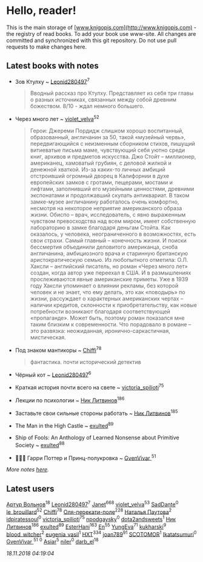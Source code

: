 # Hello, reader!
This is the main storage of [www.knigopis.com](http://www.knigopis.com) - the registry of read books.
To add your book use www-site. All changes are committed and synchronized with this git repository.
Do not use pull requests to make changes here.


## Latest books with notes
* Зов Ктулху ~ [Leonid280497](users/684/684095007-yandex)<sup>7</sup>
    > Вводный рассказ про Ктулху. Представляет из себя три главы о разных источниках, связанных между собой древним божеством. 8/10 - ждал немного большего.

* Через много лет ~ [violet_velva](users/116/116961712580551399099-google)<sup>52</sup>
    > Герои: Джереми Пордидж слишком хорошо воспитанный, образованный, англичанин за 50, такой «музейный червь», передвигающийся с неизменным сборником стихов, пишущий витиеватые письма маме, чувствующий себя уютно среди книг, архивов и предметов искусства. Джо Стойт – миллионер, американец, хамоватый грубиян, с деловой жилкой и денежной хваткой. Из-за каких-то личных амбиций отстроивший огромный дворец в Калифорнии в духе европейских замков с гротами, пещерами, мостами и лифтами, заполнивший его музейными ценностями, древними экспонатами и продолжавший скупать антиквариат. В таком замке-музее англичанину работалось очень комфортно, несмотря на некоторое неприятие американского образа жизни. Обиспо – врач, исследователь, с явно выраженным чувством превосходства над всем миром, имеет собственную лабораторию в замке благодаря деньгам Стойта. Как оказалось, у человека, неограниченного в возможностях, есть свои страхи. Самый главный – конечность жизни. И поиски бессмертия объединили деловитого американца, сноба англичанина, амбициозного врача и старинную британскую аристократическую семью. Из любопытного отметила: О.Л. Хаксли – английский писатель, но роман «Через много лет» создан, когда автор уже переехал в США. И в размышлениях прослеживаются явные американские приметы. Уже в 1939 году Хаксли упоминает о влиянии рекламы, без которой человек и не знает, что ему делать, это как «поводырь» по жизни, рассуждает о характерных американских чертах – наличии кредитов, склонности к приобретательству, как новые потребности возникают благодаря соответствующей «пропаганде». Может быть, поэтому роман показался мне таким близким к современности. Что порадовало в романе – это развязка: неожиданная, иронично-саркастичная, мистическая.

* Под знаком мантикоры ~ [Chiffi](users/105/105831994080785626680-google)<sup>78</sup>
    > фантастика. почти исторический детектив

* Чёрный кот ~ [Leonid280497](users/684/684095007-yandex)<sup>6</sup>

* Краткая история почти всего на свете ~ [victoria_spilioti](users/219/219259003-vkontakte)<sup>75</sup>

* Лекции по психологии ~ [Ник Литвинов](users/241/241974816-vkontakte)<sup>186</sup>

* Заставьте свои сильные стороны работать ~ [Ник Литвинов](users/241/241974816-vkontakte)<sup>185</sup>

* The Man in the High Castle ~ [exulted](users/100/100599204551896265722-google)<sup>89</sup>

* Ship of Fools: An Anthology of Learned Nonsense about Primitive Society ~ [exulted](users/100/100599204551896265722-google)<sup>88</sup>

* 🧙🏻‍♂️ Гарри Поттер и Принц-полукровка ~ [GvenVivar ](users/158/158266434925901-facebook)<sup>51</sup>


_More notes [here](latest_books_with_notes.md)._


## Latest users
[Артур Вольнов](users/225/225880893-vkontakte)<sup>18</sup> 
[Leonid280497](users/684/684095007-yandex)<sup>7</sup> 
[Janet](users/108/108113656204404967440-google)<sup>668</sup> 
[violet_velva](users/116/116961712580551399099-google)<sup>53</sup> 
[SadDante](users/106/106542587075125362464-google)<sup>0</sup> 
[le_brouillard](users/133/13330781-vkontakte)<sup>52</sup> 
[Chiffi](users/105/105831994080785626680-google)<sup>78</sup> 
[Оля-перекати-поле](users/108/10848515355906827860-mailru)<sup>228</sup> 
[ Наталья Паутова](users/850/8505581439164914115-mailru)<sup>2</sup> 
[idpiratessoul](users/462/462695837-vkontakte)<sup>0</sup> 
[victoria_spilioti](users/219/219259003-vkontakte)<sup>75</sup> 
[npodgaysky](users/331/3318941-vkontakte)<sup>0</sup> 
[dota2andsweets](users/100/100671409-vkontakte)<sup>1</sup> 
[Ник Литвинов](users/241/241974816-vkontakte)<sup>186</sup> 
[exulted](users/100/100599204551896265722-google)<sup>89</sup> 
[EsterHani](users/305/30558181-vkontakte)<sup>163</sup> 
[En](users/333/333646551-vkontakte)<sup>55</sup> 
[YungEva](users/153/153932733-vkontakte)<sup>71</sup> 
[kukharski](users/106/106006402120489140078-google)<sup>9</sup> 
[blood_witcher](users/158/158994213-vkontakte)<sup>2</sup> 
[eugenia_vasil](users/155/155589403-vkontakte)<sup>1</sup> 
[HXT](users/100/100002563462782-facebook)<sup>334</sup> 
[joan789](users/240/2401650-vkontakte)<sup>91</sup> 
[SCOTOMOR](users/108/108346258937611636820-google)<sup>1</sup> 
[Ikatatsumuri](users/551/55184516-vkontakte)<sup>0</sup> 
[GvenVivar ](users/158/158266434925901-facebook)<sup>51</sup> 
[](users/846/846890718375-odnoklassniki)<sup>0</sup> 
[Asiar](users/115/115902526849562271887-google)<sup>5</sup> 
[niler](users/983/98355385-vkontakte)<sup>0</sup> 
[darb_el](users/184/184135339-vkontakte)<sup>18</sup> 


_18.11.2018 04:19:04_
